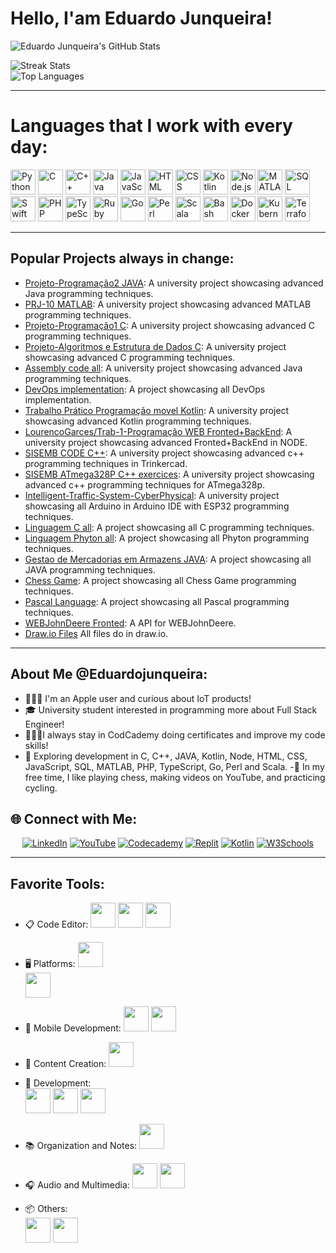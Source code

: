 # Hello, I'am Eduardo Junqueira!

![Eduardo Junqueira's GitHub Stats](https://github-readme-stats.vercel.app/api?username=EduardoJunqueira2004&show_icons=true&theme=radical)

![Streak Stats](https://github-readme-streak-stats.herokuapp.com/?user=EduardoJunqueira2004&theme=radical&hide_border=true)  
![Top Languages](https://github-readme-stats.vercel.app/api/top-langs/?username=EduardoJunqueira2004&layout=compact&theme=radical)  

---
# Languages that I work with every day:
<p>
   <img src="https://cdn.jsdelivr.net/gh/devicons/devicon/icons/python/python-original.svg" alt="Python" width="40" height="40"/>
  <img src="https://cdn.jsdelivr.net/gh/devicons/devicon/icons/c/c-original.svg" alt="C" width="40" height="40"/>
  <img src="https://cdn.jsdelivr.net/gh/devicons/devicon/icons/cplusplus/cplusplus-original.svg" alt="C++" width="40" height="40"/>
  <img src="https://cdn.jsdelivr.net/gh/devicons/devicon/icons/java/java-original.svg" alt="Java" width="40" height="40"/>
  <img src="https://cdn.jsdelivr.net/gh/devicons/devicon/icons/javascript/javascript-original.svg" alt="JavaScript" width="40" height="40"/>
  <img src="https://cdn.jsdelivr.net/gh/devicons/devicon/icons/html5/html5-original.svg" alt="HTML" width="40" height="40"/>
  <img src="https://cdn.jsdelivr.net/gh/devicons/devicon/icons/css3/css3-original.svg" alt="CSS" width="40" height="40"/>
  <img src="https://cdn.jsdelivr.net/gh/devicons/devicon/icons/kotlin/kotlin-original.svg" alt="Kotlin" width="40" height="40"/>
  <img src="https://cdn.jsdelivr.net/gh/devicons/devicon/icons/nodejs/nodejs-original.svg" alt="Node.js" width="40" height="40"/>
  <img src="https://cdn.jsdelivr.net/gh/devicons/devicon/icons/matlab/matlab-original.svg" alt="MATLAB" width="40" height="40"/>
  <img src="https://cdn.jsdelivr.net/gh/devicons/devicon/icons/mysql/mysql-original-wordmark.svg" alt="SQL" width="40" height="40"/>
   <img src="https://cdn.jsdelivr.net/gh/devicons/devicon/icons/swift/swift-original.svg" alt="Swift" width="40" height="40"/>
   <img src="https://cdn.jsdelivr.net/gh/devicons/devicon/icons/php/php-original.svg" alt="PHP" width="40" height="40"/>
   <img src="https://cdn.jsdelivr.net/gh/devicons/devicon/icons/typescript/typescript-original.svg" alt="TypeScript" width="40" height="40"/>
   <img src="https://cdn.jsdelivr.net/gh/devicons/devicon/icons/ruby/ruby-original.svg" alt="Ruby" width="40" height="40"/>
   <img src="https://cdn.jsdelivr.net/gh/devicons/devicon/icons/go/go-original.svg" alt="Go" width="40" height="40"/>
   <img src="https://cdn.jsdelivr.net/gh/devicons/devicon/icons/perl/perl-original.svg" alt="Perl" width="40" height="40"/>
   <img src="https://cdn.jsdelivr.net/gh/devicons/devicon/icons/scala/scala-original.svg" alt="Scala" width="40" height="40"/>
   <img src="https://cdn.jsdelivr.net/gh/devicons/devicon/icons/bash/bash-original.svg" alt="Bash" width="40" height="40"/>
   <img src="https://cdn.jsdelivr.net/gh/devicons/devicon/icons/docker/docker-original.svg" alt="Docker" width="40" height="40"/>
   <img src="https://cdn.jsdelivr.net/gh/devicons/devicon/icons/kubernetes/kubernetes-plain.svg" alt="Kubernetes" width="40" height="40"/>
   <img src="https://cdn.jsdelivr.net/gh/devicons/devicon/icons/terraform/terraform-original.svg" alt="Terraform" width="40" height="40"/>
</p>

---

## Popular Projects always in change:
- [Projeto-Programação2 JAVA](https://github.com/EduardoJunqueira2004/Projeto-P2): A university project showcasing advanced Java programming techniques.
- [PRJ-10 MATLAB](https://github.com/EduardoJunqueira2004/PRJ-10): A university project showcasing advanced MATLAB programming techniques.
- [Projeto-Programação1 C](https://github.com/EduardoJunqueira2004/Projeto-P1): A university project showcasing advanced C programming techniques.
- [Projeto-Algoritmos e Estrutura de Dados C](https://github.com/EduardoJunqueira2004/Projeto-AED): A university project showcasing advanced C programming techniques.
- [Assembly code all](https://github.com/EduardoJunqueira2004/Assembly-code.git): A university project showcasing advanced Java programming techniques.
- [DevOps implementation](https://github.com/EduardoJunqueira2004/GDP.git): A  project showcasing all DevOps implementation.
- [Trabalho Prático Programação movel Kotlin](https://github.com/manuvskiii/TrabalhoPratico.git): A university project showcasing advanced Kotlin programming techniques.
- [LourencoGarces/Trab-1-Programação WEB Fronted+BackEnd](https://github.com/LourencoGarces/Trab-1-pw): A university project showcasing advanced Fronted+BackEnd in NODE.
- [SISEMB CODE C++](https://github.com/EduardoJunqueira2004/SISEMB_Code.git): A university project showcasing advanced c++ programming techniques in Trinkercad.
- [SISEMB ATmega328P C++ exercices](https://github.com/EduardoJunqueira2004/ATmega328P-C-.git): A university project showcasing advanced c++ programming techniques for ATmega328p.
- [Intelligent-Traffic-System-CyberPhysical](https://github.com/EduardoJunqueira2004/Intelligent-Traffic-System-CyberPhysical.git): A university project showcasing all  Arduino in Arduino IDE with  ESP32 programming techniques.
- [Linguagem C all](https://github.com/EduardoJunqueira2004/C.git): A  project showcasing all C programming techniques.
- [Linguagem Phyton all](https://github.com/EduardoJunqueira2004/Python-All.git): A  project showcasing all Phyton programming techniques.
- [Gestao de Mercadorias em Armazens JAVA](https://github.com/EduardoJunqueira2004/Gest-o-de-Mercadorias-em-Armaz-ns.git): A  project showcasing all JAVA programming techniques.
- [Chess Game](https://github.com/EduardoJunqueira2004/ChessGame.git): A  project showcasing all Chess Game programming techniques.
- [Pascal Language](https://github.com/EduardoJunqueira2004/Pascal.git): A  project showcasing all Pascal programming techniques.
- [WEBJohnDeere Fronted](https://github.com/EduardoJunqueira2004/WEBJohnDeere.git): A  API for WEBJohnDeere.
- [Draw.io Files](https://github.com/EduardoJunqueira2004/Draw.ioFiles.git)  All files do in draw.io.

---

## About Me @Eduardojunqueira:
- 🧑🏻‍💻 I'm an Apple user and curious about IoT products!
- 🎓 University student interested in programming more about Full Stack Engineer!
- 🧑🏻‍💻I always stay in CodCademy doing certificates and improve my code skills!
- 🚀 Exploring development in C, C++, JAVA, Kotlin, Node, HTML, CSS, JavaScript, SQL, MATLAB, PHP, TypeScript, Go, Perl and Scala.
-🎲 In my free time, I like playing chess, making videos on YouTube, and practicing cycling.

## 🌐 Connect with Me:
<p align="center">
  <a href="https://www.linkedin.com/in/eduardo-junqueira-1696b5177"><img src="https://img.shields.io/badge/LinkedIn-blue?style=flat&logo=linkedin&logoColor=white" alt="LinkedIn"></a>
  <a href="https://youtube.com/@eduardomj2004?si=T7PVhTbsEY3FDfB8"><img src="https://img.shields.io/badge/YouTube-red?style=flat&logo=youtube&logoColor=white" alt="YouTube"></a>
  <a href="https://www.codecademy.com/profiles/eduardojunqueira"><img src="https://img.shields.io/badge/Codecademy-black?style=flat&logo=codecademy&logoColor=white" alt="Codecademy"></a>
  <a href="https://replit.com/@eduardoj3"><img src="https://img.shields.io/badge/Replit-orange?style=flat&logo=replit&logoColor=white" alt="Replit"></a>
  <a href="https://kotlinlang.org/docs/android-overview.html"><img src="https://img.shields.io/badge/Kotlin-purple?style=flat&logo=kotlin&logoColor=white" alt="Kotlin"></a>
  <a href="https://profile.w3schools.com/profile/Eduardo Junqueira"><img src="https://img.shields.io/badge/W3Schools-green?style=flat&logo=w3c&logoColor=white" alt="W3Schools"></a>
   
---

## Favorite Tools:
- 📋 Code Editor: 
  <img src="https://cdn.jsdelivr.net/gh/devicons/devicon/icons/vscode/vscode-original.svg" width="40" height="40"/> 
  <img src="https://cdn.jsdelivr.net/gh/devicons/devicon/icons/pycharm/pycharm-original.svg" width="40" height="40"/> 
  <img src="https://cdn.jsdelivr.net/gh/devicons/devicon/icons/xcode/xcode-original.svg" width="40" height="40"/>

- 🖥️ Platforms: 
  <img src="https://cdn.jsdelivr.net/gh/devicons/devicon/icons/apple/apple-original.svg" width="40" height="40"/>  
  <img src="https://img.icons8.com/color/40/000000/vmware.png" width="40" height="40"/> 

- 📱 Mobile Development: 
  <img src="https://cdn.jsdelivr.net/gh/devicons/devicon/icons/androidstudio/androidstudio-original.svg" width="40" height="40"/> 
  <img src="https://cdn.jsdelivr.net/gh/devicons/devicon/icons/swift/swift-original.svg" width="40" height="40"/>

- 🎥 Content Creation: 
  <img src="https://img.icons8.com/color/40/000000/youtube-play.png" width="40" height="40"/>

- 🔧 Development:  
  <img src="https://cdn.jsdelivr.net/gh/devicons/devicon/icons/intellij/intellij-original.svg" width="40" height="40"/> 
  <img src="https://cdn.jsdelivr.net/gh/devicons/devicon/icons/arduino/arduino-original.svg" width="40" height="40"/> 
  <img src="https://cdn.jsdelivr.net/gh/devicons/devicon/icons/xcode/xcode-original.svg" width="40" height="40"/>

- 📚 Organization and Notes: 
  <img src="https://img.icons8.com/color/40/000000/notion--v1.png" width="40" height="40"/>

- 🎧 Audio and Multimedia: 
  <img src="https://img.icons8.com/color/40/000000/audacity.png" width="40" height="40"/> 
  <img src="https://img.icons8.com/color/40/000000/obs-studio.png" width="40" height="40"/>

- 📦 Others:  
  <img src="https://img.icons8.com/color/40/000000/discord-logo.png" width="40" height="40"/> 
  <img src="https://img.icons8.com/color/40/000000/system-task.png" width="40" height="40"/>
